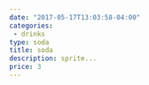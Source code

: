 ```yaml
---
date: "2017-05-17T13:03:58-04:00"
categories:
 - drinks
type: soda
title: soda
description: sprite...
price: 3
---
```

